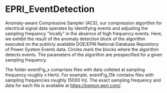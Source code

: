 # EPRI_EventDetection
Anomaly-aware Compressive Sampler (ACS), our compression algorithm for electrical signal data operates by identifying events and adjusting the sampling frequency "locally" in the absence of high frequency events. Here, we exhibit the result of the anomaly detection block of the algorithm executed on the publicly available DOE/EPRI National Database Repository of Power System Events data. Circles mark the blocks where the algorithm detects events. The parameters of the algorithm are prespecified for a given sampling frequency.

The folder eventFig_x comprises files with data colleted at sampling frequency roughly x Hertz. For example, eventFig_15k contains files with sampling frequencies roughly 15000 Hz. The exact sampling frequency and data for each file is available at https://pqmon.epri.com/.

